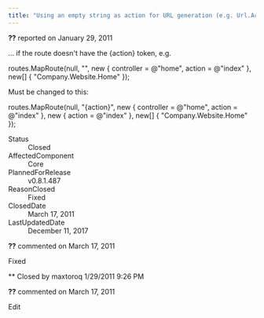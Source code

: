 ```yaml
---
title: "Using an empty string as action for URL generation (e.g. Url.Action(\"\")) does not work #32"
---
```

<div class="issue-report"><div class="issue-header"><b>??</b> reported on <time datetime="2011-01-29T21:07:46.47-08:00" title="2011-01-29T21:07:46.47-08:00">January 29, 2011</time></div><div class="issue-message" markdown="1">

... if the route doesn't have the {action} token, e.g.

routes.MapRoute(null, "",
   new { controller = @"home", action = @"index" },
   new[] { "Company.Website.Home" });

Must be changed to this:

routes.MapRoute(null, "{action}", 
   new { controller = @"home", action = @"index" }, 
   new { action = @"index" }, 
   new[] { "Company.Website.Home" });

</div><div class="issue-footer"><dl><dt>Status</dt><dd>Closed</dd><dt>AffectedComponent</dt><dd>Core</dd><dt>PlannedForRelease</dt><dd>v0.8.1.487</dd><dt>ReasonClosed</dt><dd>Fixed</dd><dt>ClosedDate</dt><dd><time datetime="2011-03-17T12:42:27.857-07:00" title="2011-03-17T12:42:27.857-07:00">March 17, 2011</time></dd><dt>LastUpdatedDate</dt><dd><time datetime="2017-12-11T02:15:56.247-08:00" title="2017-12-11T02:15:56.247-08:00">December 11, 2017</time></dd></dl></div></div><div id="comment-77652" class="issue-comment"><div class="issue-header"><b>??</b> commented on <time datetime="2011-03-17T12:41:49.71-07:00" title="2011-03-17T12:41:49.71-07:00">March 17, 2011</time></div><div class="issue-message" markdown="1">

Fixed


** Closed by maxtoroq 1/29/2011 9:26 PM

</div></div><div id="comment-77653" class="issue-comment"><div class="issue-header"><b>??</b> commented on <time datetime="2011-03-17T12:41:49.87-07:00" title="2011-03-17T12:41:49.87-07:00">March 17, 2011</time></div><div class="issue-message" markdown="1">

Edit

</div></div>